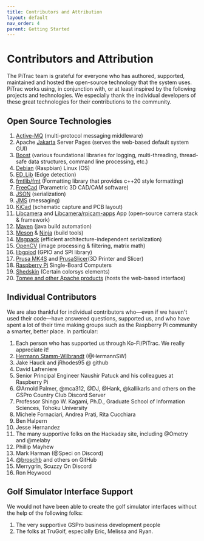 ```yaml
---
title: Contributors and Attribution
layout: default
nav_order: 4
parent: Getting Started
---
```


# Contributors and Attribution

The PiTrac team is grateful for everyone who has authored, supported, maintained and hosted the open-source technology that the system uses.  PiTrac works using, in conjunction with, or at least inspired by the following projects and technologies.  We especially thank the individual developers of these great technologies for their contributions to the community.

## Open Source Technologies

1. [Active-MQ](https://activemq.apache.org/) (multi-protocol messaging middleware)
2. Apache [Jakarta](https://jakarta.ee/) Server Pages (serves the web-based default system GUI)
3. [Boost](https://www.boost.org/) (various foundational libraries for logging, multi-threading, thread-safe data structures, command line processing, etc.)
4. [Debian](https://www.raspbian.org/) (Raspbian) Linux (OS)
5. [ED_Lib](https://github.com/CihanTopal/ED_Lib) (Edge detection)
6. [fmtlib/fmt](https://fmt.dev/11.0/) (Formatting library that provides c++20 style formatting)
7. [FreeCad](https://www.freecad.org/downloads.php) (Parametric 3D CAD/CAM software)
8. [JSON](https://github.com/google/gson) (serialization)
9. [JMS](https://www.oracle.com/java/technologies/java-message-service.html#:~:text=The%20Java%20Message%20Service%20\(JMS,coupled%2C%20reliable%2C%20and%20asynchronous.) (messaging)
10. [KiCad](https://www.kicad.org/) (schematic capture and PCB layout)
11. [Libcamera](https://libcamera.org/) and [Libcamera/rpicam-apps](https://github.com/raspberrypi/rpicam-apps) App (open-source camera stack & framework)
12. [Maven](https://maven.apache.org/guides/getting-started/maven-in-five-minutes.html) (java build automation)
13. [Meson](https://mesonbuild.com/) & [Ninja](https://ninja-build.org/) (build tools)
14. [Msgpack](https://msgpack.org/index.html) (efficient architecture-independent serialization)
15. [OpenCV](https://opencv.org/) (image processing & filtering, matrix math)
16. [libgpiod](https://github.com/brgl/libgpiod) (GPIO and SPI library)
17. [Prusa MK4S](https://www.prusa3d.com/product/original-prusa-mk4s-3d-printer-kit/) and [PrusaSlicer](https://www.prusa3d.com/page/prusaslicer_424/)(3D Printer and Slicer)
18. [Raspberry Pi](https://www.raspberrypi.com/) Single-Board Computers
19. [Shedskin](https://shedskin.readthedocs.io/en/latest/index.html) (Certain colorsys elements)
20. [Tomee and other Apache products](https://tomee.apache.org/) (hosts the web-based interface)

## Individual Contributors

We are also thankful for individual contributors who—even if we haven't used their code—have answered questions, supported us, and who have spent a lot of their time making groups such as the Raspberry Pi community a smarter, better place. In particular:

1. Each person who has supported us through Ko-Fi/PiTrac. We really appreciate it!
2. [Hermann Stamm-Wilbrandt](https://stamm-wilbrandt.de/en/) (@HermannSW)
3. Jake Hauck and jRhodes95 @ github
4. David Lafreniere
5. Senior Principal Engineer Naushir Patuck and his colleagues at Raspberry Pi
6. @Arnold Palmer, @mca312, @DJ, @Hank, @kallikarls and others on the GSPro Country Club Discord Server
7. Professor Shingo W. Kagami, Ph.D., Graduate School of Information Sciences, Tohoku University
8. Michele Fornaciari, Andrea Prati, Rita Cucchiara
9. Ben Halpern
10. Jesse Hernandez
11. The many supportive folks on the Hackaday site, including @Ometry and @melaby
12. Phillip Mayhew
13. Mark Harman (@Speci on Discord)
14. @[broschb](https://github.com/jamespilgrim/PiTrac/commits?author=broschb) and others on GitHub
15. Merrygrin, Scuzzy On Discord
16. Ron Heywood

## Golf Simulator Interface Support

We would not have been able to create the golf simulator interfaces without the help of the following folks:

1. The very supportive GSPro business development people
2. The folks at TruGolf, especially Eric, Melissa and Ryan.